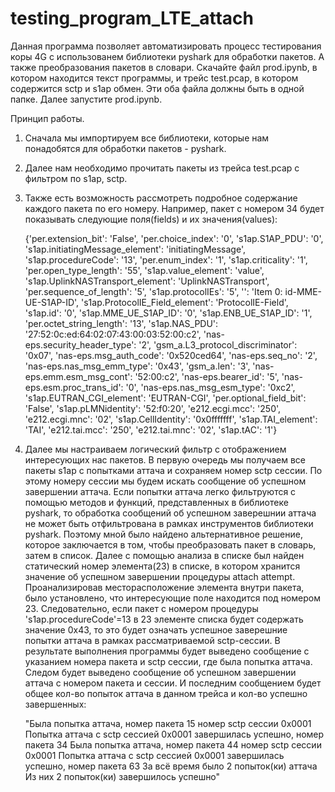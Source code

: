 # testing_program_LTE_attach
Данная программа позволяет автоматизировать процесс тестирования коры 4G с использованем библиотеки pyshark для обработки пакетов.
А также преобразования пакетов в словари. 
Скачайте файл prod.ipynb, в котором находится текст программы, и трейс test.pcap, в котором содержится sctp и s1ap обмен. 
Эти оба файла должны быть в одной папке. Далее запустите prod.ipynb. 

Принцип работы. 

1) Сначала мы импортируем все библиотеки, которые нам понадобятся для обработки пакетов - pyshark.
2) Далее нам необходимо прочитать пакеты из трейса test.pcap с фильтром по s1ap, sctp.
3) Также есть возможность рассмотреть подробное содержание каждого пакета по его номеру. Например, пакет с номером 34 будет показывать следующие поля(fields) и их значения(values):
   
   {'per.extension_bit': 'False', 'per.choice_index': '0', 's1ap.S1AP_PDU': '0', 's1ap.initiatingMessage_element': 'initiatingMessage', 's1ap.procedureCode': '13', 'per.enum_index': '1', 's1ap.criticality': '1', 'per.open_type_length': '55', 's1ap.value_element': 'value', 's1ap.UplinkNASTransport_element': 'UplinkNASTransport', 'per.sequence_of_length': '5', 's1ap.protocolIEs': '5', '': 'Item 0: id-MME-UE-S1AP-ID', 's1ap.ProtocolIE_Field_element': 'ProtocolIE-Field', 's1ap.id': '0', 's1ap.MME_UE_S1AP_ID': '0', 's1ap.ENB_UE_S1AP_ID': '1', 'per.octet_string_length': '13', 's1ap.NAS_PDU': '27:52:0c:ed:64:02:07:43:00:03:52:00:c2', 'nas-eps.security_header_type': '2', 'gsm_a.L3_protocol_discriminator': '0x07', 'nas-eps.msg_auth_code': '0x520ced64', 'nas-eps.seq_no': '2', 'nas-eps.nas_msg_emm_type': '0x43', 'gsm_a.len': '3', 'nas-eps.emm.esm_msg_cont': '52:00:c2', 'nas-eps.bearer_id': '5', 'nas-eps.esm.proc_trans_id': '0', 'nas-eps.nas_msg_esm_type': '0xc2', 's1ap.EUTRAN_CGI_element': 'EUTRAN-CGI', 'per.optional_field_bit': 'False', 's1ap.pLMNidentity': '52:f0:20', 'e212.ecgi.mcc': '250', 'e212.ecgi.mnc': '02', 's1ap.CellIdentity': '0x0fffffff', 's1ap.TAI_element': 'TAI', 'e212.tai.mcc': '250', 'e212.tai.mnc': '02', 's1ap.tAC': '1'}
   
4) Далее мы настраиваем логический фильтр с отображением интересующих нас пакетов. В первую очередь мы получаем все пакеты s1ap с попытками аттача и сохраняем номер sctp сессии.
   По этому номеру сессии мы будем искать сообщение об успешном завершении аттача. Если попытки аттача легко фильтруются с помощью методов и функций, представленных в библиотеке pyshark, то
   обработка сообщений об успешном заверешнии аттача не может быть отфильтрована в рамках инструментов библиотеки pyshark. Поэтому мной было найдено альтернативное решение, которое заключается в том,          чтобы преобразовать пакет в словарь, затем в список. Далее с помощью анализа в списке был найден статический номер элемента(23) в списке, в котором хранится значение об успешном завершении процедуры        attach attempt.
   Проанализировав месторасположение элемента внутри пакета, было установлено, что интересующие поле находится под номером 23. Следовательно, если пакет с номером процедуры 's1ap.procedureCode'=13 в 23        элементе списка будет содержать значение 0x43, то это будет означать успешное заверешние попытки аттача в рамках рассматриваемой sctp-сессии.
   В результате выполнения программы будет выведено сообщение с указанием номера пакета и sctp сессии, где была попытка аттача. Следом будет выведено сообщение об успешном завершении аттача с номером          пакета и сессии.  И последним сообщением будет общее кол-во попыток аттача в данном трейса и кол-во успешно завершенных:
   
   "Была попытка аттача, номер пакета  15  номер sctp сессии  0x0001
    Попытка аттача с sctp сессией  0x0001  завершилась успешно, номер пакета  34
    Была попытка аттача, номер пакета  44  номер sctp сессии  0x0001
    Попытка аттача с sctp сессией  0x0001  завершилась успешно, номер пакета  63
    За всё время было  2  попыток(ки) аттача
    Из них  2  попыток(ки) завершилось успешно"
